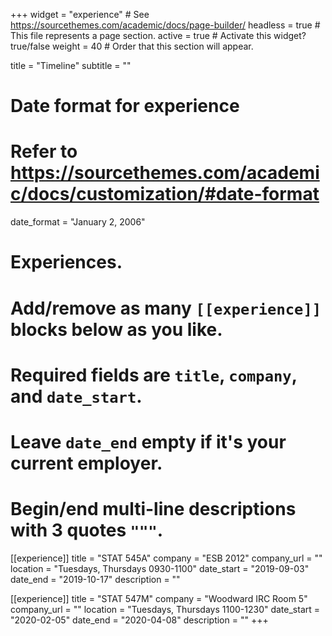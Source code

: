 +++
widget = "experience"  # See https://sourcethemes.com/academic/docs/page-builder/
headless = true  # This file represents a page section.
active = true  # Activate this widget? true/false
weight = 40  # Order that this section will appear.

title = "Timeline"
subtitle = ""

# Date format for experience
#   Refer to https://sourcethemes.com/academic/docs/customization/#date-format
date_format = "January 2, 2006"

# Experiences.
#   Add/remove as many `[[experience]]` blocks below as you like.
#   Required fields are `title`, `company`, and `date_start`.
#   Leave `date_end` empty if it's your current employer.
#   Begin/end multi-line descriptions with 3 quotes `"""`.
[[experience]]
  title = "STAT 545A"
  company = "ESB 2012"
  company_url = ""
  location = "Tuesdays, Thursdays 0930-1100"
  date_start = "2019-09-03"
  date_end = "2019-10-17"
  description = ""

[[experience]]
  title = "STAT 547M"
  company = "Woodward IRC Room 5"
  company_url = ""
  location = "Tuesdays, Thursdays 1100-1230"
  date_start = "2020-02-05"
  date_end = "2020-04-08"
  description = ""
+++
